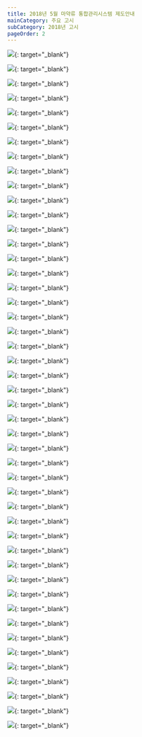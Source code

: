 ```yaml
---
title: 2018년 5월 마약류 통합관리시스템 제도안내
mainCategory: 주요 고시
subCategory: 2018년 고시
pageOrder: 2
---
```

[![](/images/{{page.url}}_1.png)](/images/{{page.url}}_1.png){: target="_blank"}

[![](/images/{{page.url}}_2.png)](/images/{{page.url}}_2.png){: target="_blank"}

[![](/images/{{page.url}}_3.png)](/images/{{page.url}}_3.png){: target="_blank"}

[![](/images/{{page.url}}_4.png)](/images/{{page.url}}_4.png){: target="_blank"}

[![](/images/{{page.url}}_5.png)](/images/{{page.url}}_5.png){: target="_blank"}

[![](/images/{{page.url}}_6.png)](/images/{{page.url}}_6.png){: target="_blank"}

[![](/images/{{page.url}}_7.png)](/images/{{page.url}}_7.png){: target="_blank"}

[![](/images/{{page.url}}_8.png)](/images/{{page.url}}_8.png){: target="_blank"}

[![](/images/{{page.url}}_9.png)](/images/{{page.url}}_9.png){: target="_blank"}

[![](/images/{{page.url}}_10.png)](/images/{{page.url}}_10.png){: target="_blank"}

[![](/images/{{page.url}}_11.png)](/images/{{page.url}}_11.png){: target="_blank"}

[![](/images/{{page.url}}_12.png)](/images/{{page.url}}_12.png){: target="_blank"}

[![](/images/{{page.url}}_13.png)](/images/{{page.url}}_13.png){: target="_blank"}

[![](/images/{{page.url}}_14.png)](/images/{{page.url}}_14.png){: target="_blank"}

[![](/images/{{page.url}}_15.png)](/images/{{page.url}}_15.png){: target="_blank"}

[![](/images/{{page.url}}_16.png)](/images/{{page.url}}_16.png){: target="_blank"}

[![](/images/{{page.url}}_17.png)](/images/{{page.url}}_17.png){: target="_blank"}

[![](/images/{{page.url}}_18.png)](/images/{{page.url}}_18.png){: target="_blank"}

[![](/images/{{page.url}}_19.png)](/images/{{page.url}}_19.png){: target="_blank"}

[![](/images/{{page.url}}_20.png)](/images/{{page.url}}_20.png){: target="_blank"}

[![](/images/{{page.url}}_21.png)](/images/{{page.url}}_21.png){: target="_blank"}

[![](/images/{{page.url}}_22.png)](/images/{{page.url}}_22.png){: target="_blank"}

[![](/images/{{page.url}}_23.png)](/images/{{page.url}}_23.png){: target="_blank"}

[![](/images/{{page.url}}_24.png)](/images/{{page.url}}_24.png){: target="_blank"}

[![](/images/{{page.url}}_25.png)](/images/{{page.url}}_25.png){: target="_blank"}

[![](/images/{{page.url}}_26.png)](/images/{{page.url}}_26.png){: target="_blank"}

[![](/images/{{page.url}}_27.png)](/images/{{page.url}}_27.png){: target="_blank"}

[![](/images/{{page.url}}_28.png)](/images/{{page.url}}_28.png){: target="_blank"}

[![](/images/{{page.url}}_29.png)](/images/{{page.url}}_29.png){: target="_blank"}

[![](/images/{{page.url}}_30.png)](/images/{{page.url}}_30.png){: target="_blank"}

[![](/images/{{page.url}}_31.png)](/images/{{page.url}}_31.png){: target="_blank"}

[![](/images/{{page.url}}_32.png)](/images/{{page.url}}_32.png){: target="_blank"}

[![](/images/{{page.url}}_33.png)](/images/{{page.url}}_33.png){: target="_blank"}

[![](/images/{{page.url}}_34.png)](/images/{{page.url}}_34.png){: target="_blank"}

[![](/images/{{page.url}}_35.png)](/images/{{page.url}}_35.png){: target="_blank"}

[![](/images/{{page.url}}_36.png)](/images/{{page.url}}_36.png){: target="_blank"}

[![](/images/{{page.url}}_37.png)](/images/{{page.url}}_37.png){: target="_blank"}

[![](/images/{{page.url}}_38.png)](/images/{{page.url}}_38.png){: target="_blank"}

[![](/images/{{page.url}}_39.png)](/images/{{page.url}}_39.png){: target="_blank"}

[![](/images/{{page.url}}_40.png)](/images/{{page.url}}_40.png){: target="_blank"}

[![](/images/{{page.url}}_41.png)](/images/{{page.url}}_41.png){: target="_blank"}

[![](/images/{{page.url}}_42.png)](/images/{{page.url}}_42.png){: target="_blank"}

[![](/images/{{page.url}}_43.png)](/images/{{page.url}}_43.png){: target="_blank"}

[![](/images/{{page.url}}_44.png)](/images/{{page.url}}_44.png){: target="_blank"}

[![](/images/{{page.url}}_45.png)](/images/{{page.url}}_45.png){: target="_blank"}

[![](/images/{{page.url}}_46.png)](/images/{{page.url}}_46.png){: target="_blank"}

[![](/images/{{page.url}}_47.png)](/images/{{page.url}}_47.png){: target="_blank"}
